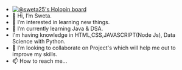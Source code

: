 - [![@sweta25's Holopin board](https://holopin.me/sweta25)](https://holopin.io/@sweta25)
- 👋 Hi, I’m Sweta.
- 👀 I’m interested in learning new things.
- 🌱 I’m currently learning Java & DSA.
- I'm having knowledge in HTML,CSS,JAVASCRIPT(Node Js), Data Science with Python.
- 💞️ I’m looking to collaborate on Project's which will help me out to improve my skills.
- 📫 How to reach me...

<!---
Sweta2501/Sweta2501 is a ✨ special ✨ repository because its `README.md` (this file) appears on your GitHub profile.
You can click the Preview link to take a look at your changes.
--->
